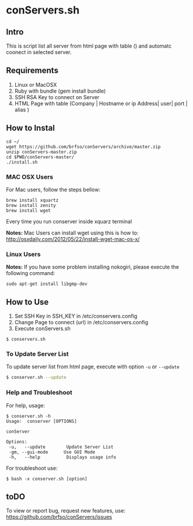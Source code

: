 # conServers.sh

## Intro

This is script list all server from html page with table (<td>) and automatc coonect  in selected server.

## Requirements

1. Linux or MacOSX
2. Ruby with bundle (gem install bundle)
2. SSH RSA Key to connect on Server
3. HTML Page with table (Company | Hostname or ip Address| user| port | alias )
	
## How to Instal
	cd ~/
	wget https://github.com/brfso/conServers/archive/master.zip
	unzip conServers-master.zip
	cd $PWD/conServers-master/
	./install.sh

### MAC OSX Users
For Mac users, follow the steps bellow:
```
brew install xquartz
brew install zenity
brew install wget
```
Every time you run conserver inside xquarz terminal

**Notes:** Mac Users can install wget using this is how to: http://osxdaily.com/2012/05/22/install-wget-mac-os-x/

### Linux Users

**Notes:** If you have some problem installing nokogiri, please execute the following command:

```
sudo apt-get install libgmp-dev
```
	
## How to Use

1. Set SSH Key in SSH_KEY in /etc/conservers.config
2. Change Page to connect (url) in /etc/conservers.config
3. Execute conServers.sh

`$ conservers.sh`
		
### To Update Server List	
To update server list from html page, execute with option `-u` or `--update`

```bash
$ conserver.sh --update
```

### Help and Troubleshoot
For help, usage: 
```
$ conserver.sh -h
Usage:  conserver [OPTIONS]

conServer

Options:
 -u,   --update        Update Server List
 -gm, --gui-mode      Use GUI Mode
 -h,   --help          Displays usage info
```

For troubleshoot use:
```
$ bash -x conserver.sh [option]
```

## toDO
To view or report bug, request new features, use: https://github.com/brfso/conServers/issues

